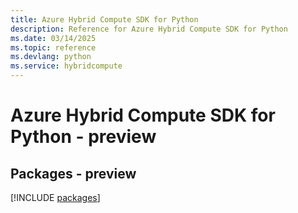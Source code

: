 ```yaml
---
title: Azure Hybrid Compute SDK for Python
description: Reference for Azure Hybrid Compute SDK for Python
ms.date: 03/14/2025
ms.topic: reference
ms.devlang: python
ms.service: hybridcompute
---
```

# Azure Hybrid Compute SDK for Python - preview
## Packages - preview
[!INCLUDE [packages](hybrid-compute-index.md)]